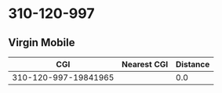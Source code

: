 # 310-120-997
## Virgin Mobile


| CGI | Nearest CGI | Distance |
|-----|-------------|----------|
| 310-120-997-19841965 |  | 0.0 |
